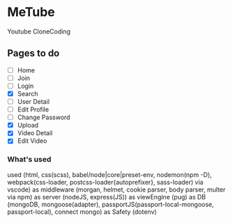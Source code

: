 # MeTube

Youtube CloneCoding

## Pages to do

- [ ] Home
- [ ] Join
- [ ] Login
- [x] Search
- [ ] User Detail
- [ ] Edit Profile
- [ ] Change Password
- [x] Upload
- [x] Video Detail
- [x] Edit Video

### What's used

used (html, css(scss), babel/node|core|preset-env, nodemon(npm -D), webpack(css-loader, postcss-loader{autoprefixer}, sass-loader) via vscode)
as middleware (morgan, helmet, cookie parser, body parser, multer via npm)
as server (nodeJS, express(JS))
as viewEngine (pug)
as DB (mongoDB, mongoose(adapter), passportJS(passport-local-mongoose, passport-local), connect mongo)
as Safety (dotenv)

